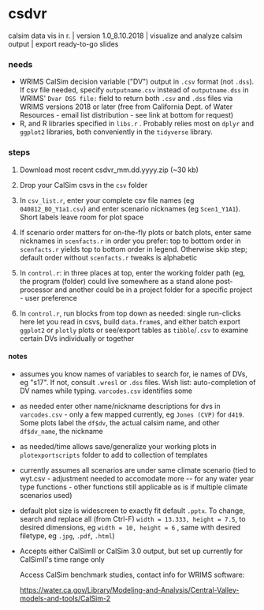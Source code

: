 # csdvr
 calsim data vis in r. | version 1.0_8.10.2018 | visualize and analyze calsim output | export ready-to-go slides
 
### needs ###

- WRIMS CalSim decision variable ("DV") output in `.csv` format (not `.dss`). If csv file needed, specify `outputname.csv` instead of `outputname.dss` in WRIMS' `Dvar DSS file:` field to return both `.csv` and `.dss` files via WRIMS versions 2018 or later (free from California Dept. of Water Resources - email list distribution - see link at bottom for request)
- R, and R libraries specified in `libs.r` . Probably relies most on `dplyr` and `ggplot2` libraries, both conveniently in the `tidyverse` library.

### steps ###

1. Download  most recent csdvr_mm.dd.yyyy.zip (~30 kb) 
3. Drop your CalSim csvs in the `csv` folder 
2. In `csv_list.r`, enter your complete csv file names (eg `040812_BO_Y1a1.csv`) and enter scenario nicknames (eg `Scen1_Y1A1`). Short labels leave room for plot space


4. If scenario order matters for on-the-fly plots or batch plots, enter same nicknames in `scenfacts.r` in order you prefer: top to bottom order in `scenfacts.r` yields top to bottom order in legend. Otherwise skip step; default order without `scenfacts.r` tweaks is alphabetic

5. In `control.r`: in three places at top, enter the working folder path (eg, the program (folder) could live somewhere as a stand alone post-processor and another could be in a project folder for a specific project - user preference

6. In `control.r`, run blocks from top down as needed: single run-clicks here let you read in csvs, build `data.frame`s, and either batch export `ggplot2` or `plotly` plots or see/export tables as `tibble`/`.csv` to examine certain DVs individually or together

#### notes ####
- assumes you know names of variables to search for, ie names of DVs, eg "s17". If not, consult `.wresl` or `.dss` files. Wish list: auto-completion of DV names while typing. `varcodes.csv` identifies some
- as needed enter other name/nickname descriptions for dvs in `varcodes.csv` - only a few mapped currently, eg `Jones (CVP)` for `d419`. Some plots label the `df$dv`, the actual calsim name, and other `df$dv_name`, the nickname 
- as needed/time allows save/generalize your working plots in `plotexportscripts` folder to add to collection of templates
- currently assumes all scenarios are under same climate scenario (tied to wyt.csv - adjustment needed to accomodate more -- for any water  year type functions - other functions still applicable as is if multiple climate scenarios used)
- default plot size is widescreen to exactly fit default `.pptx`. To change, search and replace all (from Ctrl-F) `width = 13.333, height = 7.5`, to desired dimensions, eg `width = 10, height = 6` , same with desired filetype, eg `.jpg`, `.pdf`, `.html`)
- Accepts either CalSimII or CalSim 3.0 output, but set up currently for CalSimII's time range only
  
  Access CalSim benchmark studies, contact info for WRIMS software:
  
  https://water.ca.gov/Library/Modeling-and-Analysis/Central-Valley-models-and-tools/CalSim-2

